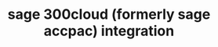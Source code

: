 ---
title: "sage 300cloud (formerly sage accpac) integration"
titleList: sage 300cloud
summary: "A streamlined and efficient solution for small to mid-market companies with up to several hundred users."
type: platform
image: "/uploads/logo-platform-sage-300cloud.png"
imageAlt: sage 300cloud logo
weight: 11
tags: ["erp"]
---